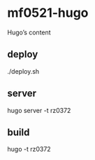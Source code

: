 # mf0521-hugo
Hugo’s content

## deploy

./deploy.sh

## server

hugo server -t rz0372

## build

hugo -t rz0372
